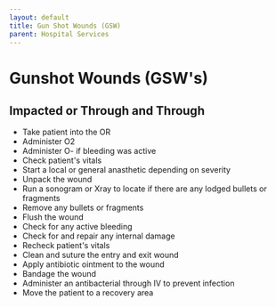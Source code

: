 ```yaml
---
layout: default
title: Gun Shot Wounds (GSW)
parent: Hospital Services
---
```


# Gunshot Wounds (GSW's)

## Impacted or Through and Through
- Take patient into the OR
- Administer O2
- Administer O- if bleeding was active
- Check patient's vitals
- Start a local or general anasthetic depending on severity
- Unpack the wound
- Run a sonogram or Xray to locate if there are any lodged bullets or fragments
- Remove any bullets or fragments
- Flush the wound
- Check for any active bleeding
- Check for and repair any internal damage
- Recheck patient's vitals
- Clean and suture the entry and exit wound
- Apply antibiotic ointment to the wound
- Bandage the wound
- Administer an antibacterial through IV to prevent infection
- Move the patient to a recovery area